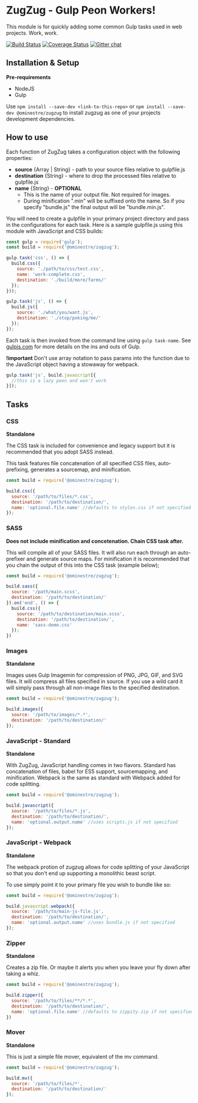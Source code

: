 # ZugZug - Gulp Peon Workers!

This module is for quickly adding some common Gulp tasks used in web projects.  Work, work.

[![Build Status](https://travis-ci.org/ominestre/zugzug.svg?branch=master)](https://travis-ci.org/ominestre/zugzug)
[![Coverage Status](https://coveralls.io/repos/github/ominestre/zugzug/badge.svg?branch=master)](https://coveralls.io/github/ominestre/zugzug?branch=master)
[![Gitter chat](https://badges.gitter.im/gitterHQ/gitter.png)](https://gitter.im/ominestre-zugzug/Lobby)

## Installation & Setup

**Pre-requirements**
* NodeJS
* Gulp

Use ```npm install --save-dev <link-to-this-repo>```  or ```npm install --save-dev @ominestre/zugzug``` to install zugzug as one of your projects development dependencies.

## How to use

Each function of ZugZug takes a configuration object with the following properties:
* **source** {Array | String} - path to your source files relative to gulpfile.js
* **destination** {String} - where to drop the processed files relative to gulpfile.js
* **name** {String} - **OPTIONAL**
  * This is the name of your output file.  Not required for images.
  * During minification ".min" will be suffixed onto the name.  So if you specify "bundle.js" the final output will be "bundle.min.js".

You will need to create a gulpfile in your primary project directory and pass in the configurations for each task.  Here is a sample gulpfile.js using this module with JavaScript and CSS builds:

```JavaScript
const gulp = require('gulp');
const build = require('@ominestre/zugzug');

gulp.task('css', () => {
  build.css({
    source: './path/to/css/test.css',
    name: 'work-complete.css',
    destination: './build/more/farms/'
  });
}));

gulp.task('js', () => {
  build.js({
    source: './what/you/want.js',
    destination: './stop/poking/me/'
  });
});
```

Each task is then invoked from the command line using ```gulp task-name```.  See [gulpjs.com](http://www.gulpjs.com) for more details on the ins and outs of Gulp.

**!important** Don't use array notation to pass params into the function due to the JavaScript object having a stowaway for webpack.

```JavaScript
gulp.task('js', build.javascript[{
  //this is a lazy peon and won't work
}]);
```

## Tasks

### CSS

**Standalone**

The CSS task is included for convenience and legacy support but it is recommended that you adopt SASS instead.

This task features file concatenation of all specified CSS files, auto-prefixing, generates a sourcemap, and minification.

```JavaScript
const build = require('@ominestre/zugzug');

build.css({
  source: '/path/to/files/*.css',
  destination: '/path/to/destination/',
  name: 'optional.file.name' //defaults to styles.css if not specified
});
```

### SASS

**Does not include minification and concetenation.  Chain CSS task after.**

This will compile all of your SASS files.  It will also run each through an auto-prefixer and generate source maps.  For minification it is recommended that you chain the output of this into the CSS task (example below);

```JavaScript
const build = require('@ominestre/zugzug');

build.sass({
  source: '/path/main.scss',
  destination: '/path/to/destination/'
}).on('end', () => {
  build.css({
    source: '/path/to/destination/main.scss',
    destination: '/path/to/destination/',
    name: 'sass-demo.css'
  });
})
```


### Images

**Standalone**

Images uses Gulp Imagemin for compression of PNG, JPG, GIF, and SVG files. It will compress all files specified in source.  If you use a wild card it will simply pass through all non-image files to the specified destination.

```JavaScript
const build = require('@ominestre/zugzug');

build.images({
  source: '/path/to/images/*.*',
  destination: '/path/to/destination/'
});
```

### JavaScript - Standard

**Standalone**

With ZugZug, JavaScript handling comes in two flavors.  Standard has concatenation of files, babel for ES5 support, sourcemapping, and minification.  Webpack is the same as standard with Webpack added for code splitting.

```JavaScript
const build = require('@ominestre/zugzug');

build.javascript({
  source: '/path/to/files/*.js',
  destination: '/path/to/destination/',
  name: 'optional.output.name' //uses scripts.js if not specified
});
```

### JavaScript - Webpack

**Standalone**

The webpack protion of zugzug allows for code splitting of your JavaScript so that you don't end up supporting a monolithic beast script.

To use simply point it to your primary file you wish to bundle like so:

```JavaScript
const build = require('@ominestre/zugzug');

build.javascript.webpack({
  source: '/path/to/main-js-file.js',
  destination: '/path/to/destination/',
  name: 'optional.output.name' //uses bundle.js if not specified
});
```

### Zipper

**Standalone**

Creates a zip file.  Or maybe it alerts you when you leave your fly down after taking a whiz.

```JavaScript
const build = require('@ominestre/zugzug');

build.zipper({
  source: '/path/to/files/**/*.*',
  destination: '/path/to/destination/',
  name: 'optional.file.name' //defaults to zippity.zip if not specified
})
```

### Mover

**Standalone**

This is just a simple file mover, equivalent of the mv command.

```JavaScript
const build = require('@ominestre/zugzug');

build.mv({
  source: '/path/to/files/*',
  destination: '/path/to/destination/'
});
```
